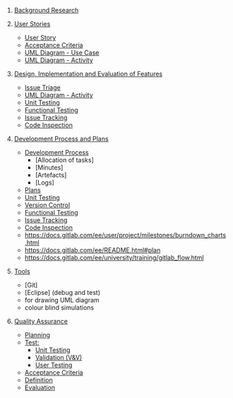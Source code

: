 1. [Background Research](./CO886_G6_Documentation/Background-Research)  

2. [User Stories](./CO886_G6_Documentation/User-Stories)  
   * [User Story](./CO886_G6_Documentation/User-Stories) 
   * [Acceptance Criteria](./CO886_G6_Documentation/User-Stories) 
   * [UML Diagram - Use Case](./CO886_G6_Documentation/User-Stories) 
   * [UML Diagram - Activity](./CO886_G6_Documentation/User-Stories) 

3. [Design, Implementation and Evaluation of Features](./CO886_G6_Documentation/Design,-Implementation-and-Evaluation-of-Features)  
   * [Issue Triage](./CO886_G6_Documentation/Design,-Implementation-and-Evaluation-of-Features)
   * [UML Diagram - Activity](./CO886_G6_Documentation/Design,-Implementation-and-Evaluation-of-Features)
   * [Unit Testing](./CO886_G6_Documentation/Design,-Implementation-and-Evaluation-of-Features)
   * [Functional Testing](./CO886_G6_Documentation/Design,-Implementation-and-Evaluation-of-Features)
   * [Issue Tracking](./CO886_G6_Documentation/Design,-Implementation-and-Evaluation-of-Features)
   * [Code Inspection](./CO886_G6_Documentation/Design,-Implementation-and-Evaluation-of-Features)

4. [Development Process and Plans](./CO886_G6_Documentation/Development-Process-and-Plans)  
   * [Development Process](./CO886_G6_Documentation/Development-Process-and-Plans)
      * [Allocation of tasks]
      * [Minutes]
      * [Artefacts]
      * [Logs]
   * [Plans](./CO886_G6_Documentation/Development-Process-and-Plans)
   * [Unit Testing](./CO886_G6_Documentation/Tools) 
   * [Version Control](./CO886_G6_Documentation/Tools) 
   * [Functional Testing](./CO886_G6_Documentation/Tools) 
   * [Issue Tracking](./CO886_G6_Documentation/Tools) 
   * [Code Inspection](./CO886_G6_Documentation/Tools) 
   * https://docs.gitlab.com/ee/user/project/milestones/burndown_charts.html
   * https://docs.gitlab.com/ee/README.html#plan
   * https://docs.gitlab.com/ee/university/training/gitlab_flow.html

5. [Tools](./CO886_G6_Documentation/Tools)
   * [Git]
   * [Eclipse] (debug and test)
   * for drawing UML diagram
   * colour blind simulations
   
6. [Quality Assurance](./CO886_G6_Documentation/Quality-Assurance)
   * [Planning](./CO886_G6_Documentation/Quality-Assurance)
   * [Test:](./CO886_G6_Documentation/Quality-Assurance)
      * [Unit Testing](./CO886_G6_Documentation/Quality-Assurance)   
      * [Validation (V&V)](./CO886_G6_Documentation/Quality-Assurance)  
      * [User Testing](./CO886_G6_Documentation/Quality-Assurance)
   * [Acceptance Criteria](./CO886_G6_Documentation/User-Stories)  
   * [Definition](./CO886_G6_Documentation/Quality-Assurance)  
   * [Evaluation](./CO886_G6_Documentation/Quality-Assurance)   
